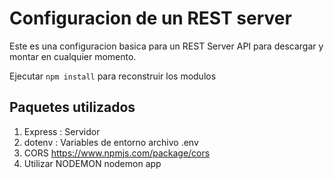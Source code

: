 # Configuracion de un REST server
Este es una configuracion basica para un REST Server API
para descargar y montar en cualquier momento.

Ejecutar ```npm install``` para reconstruir los modulos

## Paquetes utilizados

1. Express : Servidor
2. dotenv : Variables de entorno archivo .env
3. CORS https://www.npmjs.com/package/cors
4. Utilizar NODEMON nodemon app



